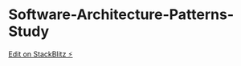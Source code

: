 # Software-Architecture-Patterns-Study

[Edit on StackBlitz ⚡️](https://stackblitz.com/edit/typescript-fmudqe)